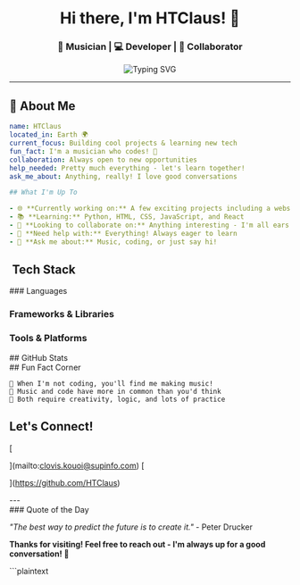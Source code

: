 <div align="center">
  
# Hi there, I'm HTClaus! 👋

### 🎵 Musician | 💻 Developer | 🌟 Collaborator

<img src="https://readme-typing-svg.herokuapp.com?font=Fira+Code&pause=1000&color=36BCF7&center=true&vCenter=true&width=435&lines=Welcome+to+my+GitHub+profile!;I'm+a+passionate+developer;Always+learning+something+new;Let's+build+something+amazing!" alt="Typing SVG" />

</div>

---

## 🚀 About Me

```yaml
name: HTClaus
located_in: Earth 🌍
current_focus: Building cool projects & learning new tech
fun_fact: I'm a musician who codes! 🎵
collaboration: Always open to new opportunities
help_needed: Pretty much everything - let's learn together!
ask_me_about: Anything, really! I love good conversations

## What I'm Up To

- 🌐 **Currently working on:** A few exciting projects including a website and other cool stuff
- 📚 **Learning:** Python, HTML, CSS, JavaScript, and React
- 🤝 **Looking to collaborate on:** Anything interesting - I'm all ears!
- 💬 **Need help with:** Everything! Always eager to learn
- 🎯 **Ask me about:** Music, coding, or just say hi!
```




## ️ Tech Stack

<div>### Languages

















### Frameworks & Libraries





### Tools & Platforms











</div>## GitHub Stats

<div>







</div>## Fun Fact Corner

```plaintext
🎸 When I'm not coding, you'll find me making music!
🎹 Music and code have more in common than you'd think
🎵 Both require creativity, logic, and lots of practice
```

## Let's Connect!

<div>[

](mailto:clovis.kouoi@supinfo.com)
[

](https://github.com/HTClaus)

</div>---

<div>### Quote of the Day

*"The best way to predict the future is to create it."* - Peter Drucker

**Thanks for visiting! Feel free to reach out - I'm always up for a good conversation! 🚀**


</div>```plaintext


<Actions>
  <Action name="Customize colors and theme" description="Change the color scheme and theme of the badges and stats" />
  <Action name="Add more social links" description="Include LinkedIn, Twitter, Discord, or other social platforms" />
  <Action name="Create project showcase section" description="Add a section highlighting your best repositories" />
  <Action name="Add coding activity tracker" description="Include WakaTime or other coding time tracking widgets" />
  <Action name="Personalize the quote section" description="Add your own favorite quotes or rotate them daily" />
</Actions>


```
